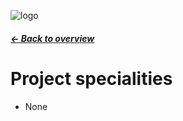 ![logo](../assets/logo.png)

##### [← Back to overview](../README.md)

Project specialities
==============================
* None
